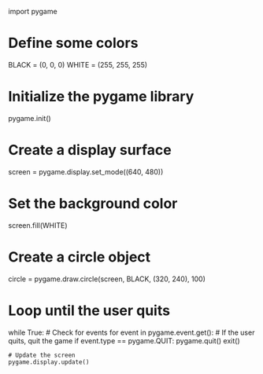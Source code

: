 import pygame

# Define some colors
BLACK = (0, 0, 0)
WHITE = (255, 255, 255)

# Initialize the pygame library
pygame.init()

# Create a display surface
screen = pygame.display.set_mode((640, 480))

# Set the background color
screen.fill(WHITE)

# Create a circle object
circle = pygame.draw.circle(screen, BLACK, (320, 240), 100)

# Loop until the user quits
while True:
    # Check for events
    for event in pygame.event.get():
        # If the user quits, quit the game
        if event.type == pygame.QUIT:
            pygame.quit()
            exit()

    # Update the screen
    pygame.display.update()
    
